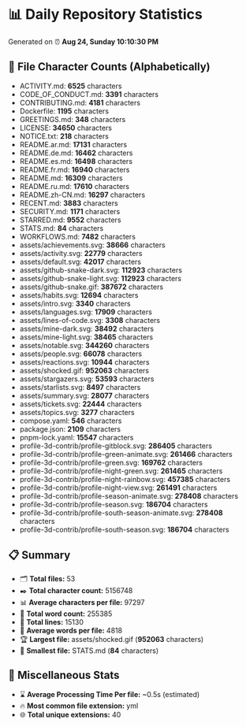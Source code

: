 # 📊 Daily Repository Statistics
Generated on ⏰ **Aug 24, Sunday 10:10:30 PM**

## 📂 File Character Counts (Alphabetically)
- ACTIVITY.md: **6525** characters
- CODE_OF_CONDUCT.md: **3391** characters
- CONTRIBUTING.md: **4181** characters
- Dockerfile: **1195** characters
- GREETINGS.md: **348** characters
- LICENSE: **34650** characters
- NOTICE.txt: **218** characters
- README.ar.md: **17131** characters
- README.de.md: **16462** characters
- README.es.md: **16498** characters
- README.fr.md: **16940** characters
- README.md: **16309** characters
- README.ru.md: **17610** characters
- README.zh-CN.md: **16297** characters
- RECENT.md: **3883** characters
- SECURITY.md: **1171** characters
- STARRED.md: **9552** characters
- STATS.md: **84** characters
- WORKFLOWS.md: **7482** characters
- assets/achievements.svg: **38666** characters
- assets/activity.svg: **22779** characters
- assets/default.svg: **42017** characters
- assets/github-snake-dark.svg: **112923** characters
- assets/github-snake-light.svg: **112923** characters
- assets/github-snake.gif: **387672** characters
- assets/habits.svg: **12694** characters
- assets/intro.svg: **3340** characters
- assets/languages.svg: **17909** characters
- assets/lines-of-code.svg: **3308** characters
- assets/mine-dark.svg: **38492** characters
- assets/mine-light.svg: **38465** characters
- assets/notable.svg: **344260** characters
- assets/people.svg: **66078** characters
- assets/reactions.svg: **10944** characters
- assets/shocked.gif: **952063** characters
- assets/stargazers.svg: **53593** characters
- assets/starlists.svg: **8497** characters
- assets/summary.svg: **28077** characters
- assets/tickets.svg: **22444** characters
- assets/topics.svg: **3277** characters
- compose.yaml: **546** characters
- package.json: **2109** characters
- pnpm-lock.yaml: **15547** characters
- profile-3d-contrib/profile-gitblock.svg: **286405** characters
- profile-3d-contrib/profile-green-animate.svg: **261466** characters
- profile-3d-contrib/profile-green.svg: **169762** characters
- profile-3d-contrib/profile-night-green.svg: **261465** characters
- profile-3d-contrib/profile-night-rainbow.svg: **457385** characters
- profile-3d-contrib/profile-night-view.svg: **261491** characters
- profile-3d-contrib/profile-season-animate.svg: **278408** characters
- profile-3d-contrib/profile-season.svg: **186704** characters
- profile-3d-contrib/profile-south-season-animate.svg: **278408** characters
- profile-3d-contrib/profile-south-season.svg: **186704** characters

## 📋 Summary
- 🗂️ **Total files:** 53
- ✒️ **Total character count:** 5156748
- 📊 **Average characters per file:** 97297
- 📝 **Total word count:** 255385
- 🧾 **Total lines:** 15130
- 📐 **Average words per file:** 4818
- 🏆 **Largest file:** assets/shocked.gif (**952063** characters)
- 🥉 **Smallest file:** STATS.md (**84** characters)

## 🌟 Miscellaneous Stats
- ⌛ **Average Processing Time Per file:** ~0.5s (estimated)
- 🔥 **Most common file extension:** yml
- 🌐 **Total unique extensions:** 40
